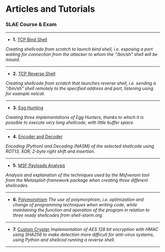 # Articles and Tutorials


### SLAE Course & Exam
---------------------------------------------------------------------------------------------------------
- **1.** [TCP Bind Shell](/SLAE/Shell-Bind-TCP)

*Creating shellcode from scratch to launch bind shell, i.e. exposing a port waiting for connection from the attacker to whom the "/bin/sh" shell will be issued.*

---------------------------------------------------------------------------------------------------------
- **2.** [TCP Reverse Shell](/SLAE/Shell-Reverse-TCP)

*Creating shellcode from scratch that launches reverse shell, i.e. sending a "/bin/sh" shell remotely to the specified address and port, listening using for example netcat.*

---------------------------------------------------------------------------------------------------------
- **3.** [Egg Hunting](/SLAE/Egg-Hunting)

*Creating three implementations of Egg Hunters, thanks to which it is possible to execute very long shellcode, with little buffer space.*

---------------------------------------------------------------------------------------------------------
- **4.** [Encoder and Decoder](/SLAE/Encoder-and-Decoder)

*Encoding (Python) and Decoding (NASM) of the selected shellcode using ROT13, XOR, 2-byte right shift and insertion.*

---------------------------------------------------------------------------------------------------------
- **5.** [MSF Payloads Analysis](/SLAE/MSF-Payloads-Analysis)

*Analysis and explanation of the techniques used by the Msfvenom tool from the Metasploit-framework package when creating three different shellcodes.*

---------------------------------------------------------------------------------------------------------
- **6.** [Polymorphism](/SLAE/Polymorphism)
*The use of polymorphism, i.e. optimization and change of programming techniques when writing code, while maintaining the function and operation of the program in relation to three ready shellcodes from shell-storm.org.*

---------------------------------------------------------------------------------------------------------
- **7.** [Custom Crypter](/SLAE/Custom-Crypter)
*Implementation of AES 128 bit encryption with HMAC using SHA256 to make detection more difficult for anti-virus systems, using Python and shellcod running a reverse shell.*
---------------------------------------------------------------------------------------------------------
